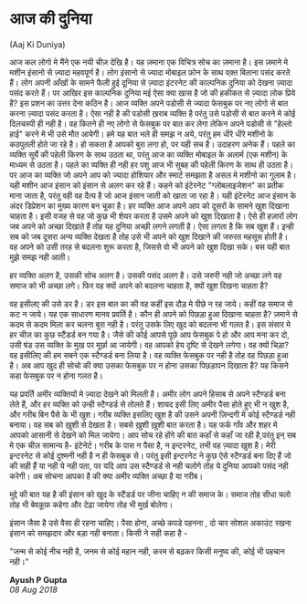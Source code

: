 # आज की दुनिया

(Aaj Ki Duniya)

आज कल लोगो मे मैंने एक नयी चीज़ देखि है। यह ज़माना एक विचित्र सोच का ज़माना है। इस ज़माने मे मशीन इंसानो से ज़्यादा महवपूर्ण है। लोग इंसानो से ज्यादा मोबाइल फ़ोन के साथ वक़्त बिताना पसंद करते हैं। लोग अपनी आँखों के सामने फैली हुई दूनिया से ज़्यादा इंटरनेट की काल्पनिक दुनिया को देखना ज़्यादा पसंद करते हैं।
पर आखिर इस काल्पनिक दुनिया मई ऐसा क्या खास है जो की हकीकत से ज़्यादा लोक प्रिये है? इस प्रशन का उत्तर देना कठिन है। 
आज व्यक्ति अपने पडोसी से ज्यादा फेसबुक पर नए लोगो से बात करना ज़्यादा पसंद करता है। ऐसा नही है की पडोसी ख़राब व्यक्ति है परंतु उसे पडोसी से बात करने मे कोई दिलचस्पी ही नही है। वह कितने ही नए लोगो से फेसबुक पर बात कर लेगा लेकिन अपने पडोसी से "हेल्लो हाई" करने मे भी उसे मौत आयेगी।
हमे यह बात भले ही समझ न अये, परंतु हम धीरे धीरे मशीनो के कठपुतली होते जा रहे है। हो सकता है आपको बुरा लगा हो, पर यही सच है। उदाहरण अनेक हैं। पहले का व्यक्ति सूर्ये की पहेली किरण के साथ उठता था, परंतु आज का व्यक्ति मोबाइल के अलार्म (एक मशीन) के माध्यम से उठता है। पहले का व्यक्ति ही नही हर पशु आज भी सुबह की पहेली किरण के साथ ही उठता है। पर आज का व्यक्ति जो अपने आप को ज्यादा होशियार और स्मार्ट समझता है असल मे मशीनो का गुलाम है।
यही मशीन आज इंसान को इंसान से अलग कर रहे हैं। कहने को इंटेरनेट "ग्लोबलाइजेशन" का प्रतीक माना जाता है, परंतु वही वह दैत्य है जो आज इंसान जाती को खाता जा रहा है।
यही इंटेरनेट आज इंसान के अंदर डिप्रेशन का मुख्य कारण बन चूका है। हर व्यक्ति आज अपने आप को दूसरों के सामने खुश दिखाना चाहता है। इसी वजह से वह जो कुछ भी शेयर करता है उसमे अपने को खुश दिखाता है। ऐसे ही हज़ारों लोग जब अपने को अच्छा दिखाते हैं तोह यह दुनिया अच्छी लगने लगती है। ऐसा लगता है कि सब खुश हैं। इन्ही सब को जब दूसरा अन्य व्यक्ति देखता है तोह उसे भी अपने को खुश दिखाने की जरुरत महसूस होती है। वह अपने को उसी तरह से बदलना शुरू करता है, जिससे वो भी अपने को खुश दिखा सके। बस यही बात मुझे समझ नही आती।

हर व्यक्ति अलग है, उसकी सोच अलग है। उसकी पसंद अलग है। उसे जरुरी नही जो अच्छा लगे वह समाज को भी अच्छा लगे। फिर वह क्यों अपने को बदलना चाहता है, क्यों खुश दिखना चाहता है?

वह इसीलए की उसे डर है। डर इस बात का की वह कहीं इस दौड़ मे पीछे न रह जाये। कहीं वह समाज से कट न जाये। यह एक साधारण मानव प्रवर्ति है। कौन ही अपने को पिछड़ा हुआ दिखाना चाहता है? ज़माने से कदम से कदम मिला कर चलना बुरा नही है। परंतु उसके लिए खुद को बदलना भी गलत है।
इस संसार मे हर चीज़ का कुछ स्टैंडर्ड बन गया है। जैसे की कोई आपसे पूछे आप फेसबुक पे हो और आप मना कर दो, उसी षंड उस व्यक्ति के मुख पर मूर्छा आ जायेगी। वह आपको हेय दृष्टि से देखने लगेगा।
वह क्यों चिड़ा? वह इसीलिए की हम सबने एक स्टैण्डर्ड बना लिया है। वह व्यक्ति फेसबुक पर नही है तोह वह पिछड़ा हुआ है। अब आप खुद ही सोचो की क्या उसका फेसबुक पर न होना उसका पिछड़ापन दिखाता है? यह किसने कहा फेसबुक पर न होना गलत है।

यह प्रवर्ति अमीर व्यक्तियों मे ज़्यादा देखने को मिलती है। अमीर लोग अपने हिसाब से अपने स्टैण्डर्ड बना लेते हैं, और हर व्यक्ति को उन्ही स्टैण्डर्ड से तोलते हैं। शायद इसी लिए अमीर पैसा होते हुए भी न खुश है, और गरीब बिन पैसे के भी खुश। गरीब व्यक्ति इसलिए खुश है की उसने अपनी ज़िन्दगी मे कोई स्टैण्डर्ड नही बनाया। वह सब को ख़ुशी से देखता है। सबसे ख़ुशी ख़ुशी बात करता है। यह फर्क गाँव और शहर मे आपको आसानी से देखने को मिल जायेगा।
आप सोच रहे होंगे की बात कहाँ से कहाँ जा रही है,परंतु इन् सब मे एक चीज़ सामान्य है- इंटेनेर्ट। गरीब के पास न पैसा है, न इन्टरनेट, तभी वह ज़्यादा खुश है। 
मेरी इन्टरनेट से कोई दुश्मनी नही है न ही फेसबुक से। परंतु इसी इन्टरनेट ने कुछ ऐसे स्टैण्डर्ड बना दिए हैं जो की सही हैं या नही ये नही पता, पर यदि आप उस स्टैण्डर्ड से नही चलोगे तोह ये दुनिया आपको पसंद नही करेगी। अब सोचना आपका है की क्या अमीर व्यक्ति अच्छा है या गरीब। 

मुद्दे की बात यह है की इंसान को खुद के स्टैंडर्ड पर जीना चाहिए न की समाज के। समाज तोह सीधा चलो तोह भी बेवक़ूफ़ कहेगा और टेढ़ा जायेगा तोह भी मुर्ख बोलेगा। 

इंसान जैसा है उसे वैसा ही रहना चाहिए। पैसा होना, अच्छे कपडे पहनना , दो चार सोशल अकाउंट रखना इंसान को समझदार और बड़ा नही बनाता। किसी ने सही कहा है -

"जन्म से कोई नीच नही है, जनम से कोई महान नही, करम से बढ़कर किसी मनुष्य की, कोई भी पहचान नही।"

**Ayush P Gupta**  
_08 Aug 2018_